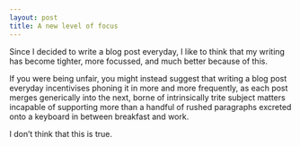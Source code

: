 ```yaml
---
layout: post
title: A new level of focus
---
```

Since I decided to write a blog post everyday, I like to think that my writing has become tighter, more focussed, and much better because of this.

If you were being unfair, you might instead suggest that writing a blog post everyday incentivises phoning it in more and more frequently, as each post merges generically into the next, borne of intrinsically trite subject matters incapable of supporting more than a handful of rushed paragraphs excreted onto a keyboard in between breakfast and work.

I don’t think that this is true.
